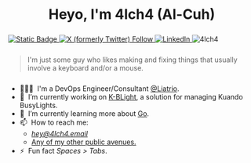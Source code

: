 <h1 align="center">Heyo, I'm 4lch4 (Al-Cuh)</h1>

<!-- Badges -->
<div align="left" style="margin-top: 25px; margin-bottom: 25px">
  <!-- <a href="https://twitter.com/4lch4">
    <img
      src="https://img.shields.io/twitter/follow/4lch4?label=Twitter&logo=twitter&style=flat-square&color=1da1f2&logoColor=ffffff"
      alt="Twitter"
    />
  </a> -->

  <a href="https://4lch4.com">
    <img alt="Static Badge" src="https://img.shields.io/badge/homepage-4lch4.com-green/?style=for-the-badge">
  </a>

  <a href="https://twitter.com/4lch4">
    <img alt="X (formerly Twitter) Follow" src="https://img.shields.io/badge/follow-@4lch4-blue?style=for-the-badge&logo=twitter">
  </a>

  <a href="https://linkedin.com/in/devin-leaman-4962242">
    <img
      src="https://img.shields.io/static/v1?logo=linkedin&style=for-the-badge&color=0072b1&label=LinkedIn&message=⭐️"
      alt="LinkedIn"
    />
  </a>

  <img src="https://komarev.com/ghpvc/?username=4lch4&color=brightgreen&style=for-the-badge" alt="4lch4" />
</div>

> I'm just some guy who likes making and fixing things that usually involve a keyboard and/or a mouse.

<ul style="margin-top: 25px;">
  <li>
    👨🏻‍💻&nbsp;&nbsp;I'm a DevOps Engineer/Consultant
    <a href="https://liatrio.com">@Liatrio</a>.
  </li>
  <li>
    🔭&nbsp;&nbsp;I’m currently working on <a href="https://git.4lch4.io/K-BLight">K-BLight</a>, a solution for managing Kuando BusyLights.
  </li>
  <li>
    🌱&nbsp;&nbsp;I’m currently learning more about <a href="https://go.dev">Go</a>.
  </li>
  <li>📫&nbsp;&nbsp;How to reach me:
  <ul>
    <li><em><a href="mailto:hey@4lch4.email">hey@4lch4.email</a></em></li>
    <li><a href="https://4lch4.link">Any of my other public avenues.</a></li>
  </ul>
  </li>
  <li>⚡&nbsp;&nbsp;Fun fact <em>Spaces > Tabs</em>.</li>
</ul>

<!--
  The following uses GitHub's new media feature in HTML to specify whether to display images for
  light or dark themes. This is done using the HTML `<picture>` element in combination with the
  `prefers-color-scheme` media feature. I prefer this method when I want to have the images
  displayed in a specific order.
-->
<!-- Base GitHub Stats -->
<!-- <picture>
  <source
    srcset="https://github-readme-stats.vercel.app/api?username=4lch4&show_icons=true&theme=dark&show=reviews,prs_merged,prs_merged_percentage"
    media="(prefers-color-scheme: dark)"
  />
  <source
    srcset="https://github-readme-stats.vercel.app/api?username=4lch4&show_icons=true&show=reviews,prs_merged,prs_merged_percentage"
    media="(prefers-color-scheme: light), (prefers-color-scheme: no-preference)"
  />
  <img src="https://github-readme-stats.vercel.app/api?username=4lch4&show_icons=true&show=reviews,prs_merged,prs_merged_percentage" />
</picture> -->

<!-- Most Used Languages -->
<!-- <picture>
  <source
    srcset="https://stats.gh.4lch4.io/api/top-langs/?username=4lch4&theme=dark&layout=pie"
    media="(prefers-color-scheme: dark)"
  />
  <source
    srcset="https://stats.gh.4lch4.io/api/top-langs/?username=4lch4&show_icons=true&layout=pie"
    media="(prefers-color-scheme: light), (prefers-color-scheme: no-preference)"
  />
  <img src="https://stats.gh.4lch4.io/api/top-langs/?username=4lch4&show_icons=true&layout=pie" />
</picture>
 -->
